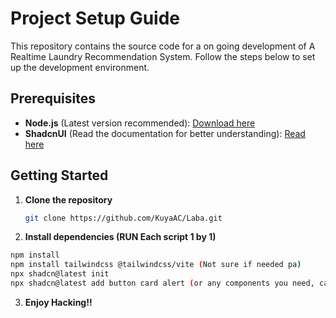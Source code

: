 # Project Setup Guide

This repository contains the source code for a on going development of A Realtime Laundry Recommendation System. Follow the steps below to set up the development environment.

## Prerequisites

- **Node.js** (Latest version recommended): [Download here](https://nodejs.org/)
- **ShadcnUI** (Read the documentation for better understanding): [Read here](https://ui.shadcn.com/)

## Getting Started

1. **Clone the repository**

   ```bash
   git clone https://github.com/KuyaAC/Laba.git
   ```

2. **Install dependencies (RUN Each script 1 by 1)**

```bash
npm install
npm install tailwindcss @tailwindcss/vite (Not sure if needed pa)
npx shadcn@latest init
npx shadcn@latest add button card alert (or any components you need, can be find at shadcn documentation at the internet)

```

3. **Enjoy Hacking!!**
